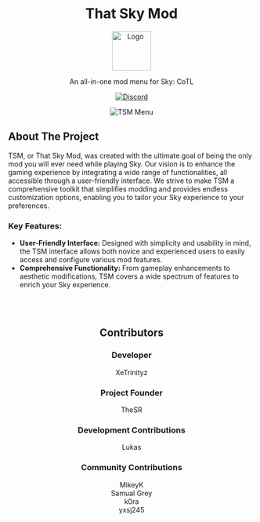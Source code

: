 <a id="readme-top"></a>
<div align="center">
  <!-- PROJECT LOGO -->
  <h1>That Sky Mod</h1>
  <a href="https://github.com/XeTrinityz/TSM-Installer">
    <img src="https://i.ibb.co/pBqjszWt/TSM.png" alt="Logo" width="80" height="80">
  </a>
  <p align="center">
    An all-in-one mod menu for Sky: CoTL
    <br />
    <div align="center">
      <a href="https://discord.gg/kjpGzTU9hH">
        <img src="https://img.shields.io/discord/kjpGzTU9hH?color=7289da&logo=discord&logoColor=white&style=for-the-badge" alt="Discord">
      </a>
    </div>

  </p>
  <!-- SOFTWARE IMAGE -->
  <img src="https://i.ibb.co/DfC0zxXm/image.png" alt="TSM Menu">
</div>

## About The Project
TSM, or That Sky Mod, was created with the ultimate goal of being the only mod you will ever need while playing Sky. Our vision is to enhance the gaming experience by integrating a wide range of functionalities, all accessible through a user-friendly interface. We strive to make TSM a comprehensive toolkit that simplifies modding and provides endless customization options, enabling you to tailor your Sky experience to your preferences.

### Key Features:
- **User-Friendly Interface:** Designed with simplicity and usability in mind, the TSM interface allows both novice and experienced users to easily access and configure various mod features.
- **Comprehensive Functionality:** From gameplay enhancements to aesthetic modifications, TSM covers a wide spectrum of features to enrich your Sky experience.

</br>
</br>
<div align="center">
  
## Contributors
### Developer
XeTrinityz
### Project Founder
TheSR
### Development Contributions
Lukas
### Community Contributions
MikeyK </br>
Samual Grey </br>
k0ra </br>
yxsj245
</div>
